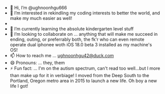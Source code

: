 - 👋 Hi, I’m @ughnoonhgu666
- 👀 I’m interested in rekindling my coding interests to better the world, and make my much easier as well!
- 
- 🌱 I’m currently learning the absolute kindergarten level stuff
- 💞️ I’m looking to collaborate on ... anything that will make me succeed in ending, outing, or preferrably both, the fk'r who can even remote operate dual iphonee woth iOS 18.0 beta 3 installed as my machine's OS!
- 📫 How to reach me ... ughnoonhgu42@duck.com
- 😄 Pronouns: ... they, them
- ⚡ Fun fact: ... I'm on the autism spectrum, can't read too well...but I more than make up for it in verbiage! I moved from the Deep South to the Portland, Oregon metro area in 2015 to launch a new life.  Oh boy a new life I got!  

<!---
ughnoonhgu666/ughnoonhgu666 is a ✨ special ✨ repository because its `README.md` (this file) appears on your GitHub profile.
You can click the Preview link to take a look at your changes.
--->
